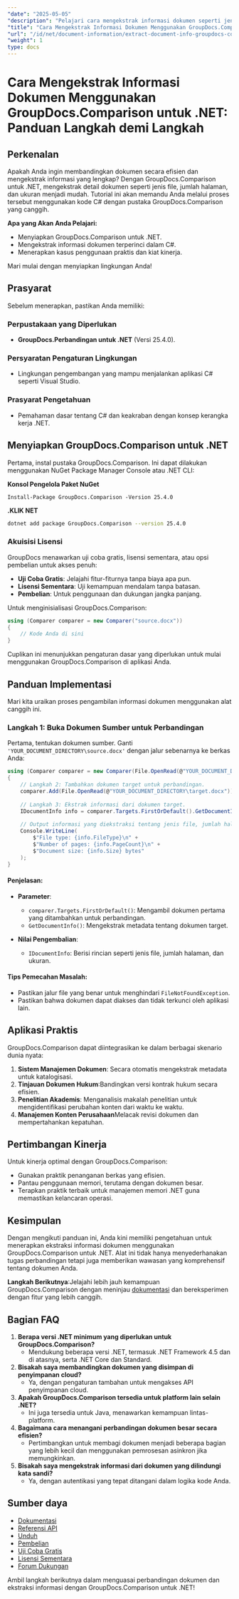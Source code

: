 ```yaml
---
"date": "2025-05-05"
"description": "Pelajari cara mengekstrak informasi dokumen seperti jenis file, jumlah halaman, dan ukuran menggunakan GroupDocs.Comparison untuk .NET dengan tutorial C# terperinci ini."
"title": "Cara Mengekstrak Informasi Dokumen Menggunakan GroupDocs.Comparison untuk .NET&#58; Panduan Lengkap"
"url": "/id/net/document-information/extract-document-info-groupdocs-comparison-net/"
"weight": 1
type: docs
---
```

# Cara Mengekstrak Informasi Dokumen Menggunakan GroupDocs.Comparison untuk .NET: Panduan Langkah demi Langkah

## Perkenalan

Apakah Anda ingin membandingkan dokumen secara efisien dan mengekstrak informasi yang lengkap? Dengan GroupDocs.Comparison untuk .NET, mengekstrak detail dokumen seperti jenis file, jumlah halaman, dan ukuran menjadi mudah. Tutorial ini akan memandu Anda melalui proses tersebut menggunakan kode C# dengan pustaka GroupDocs.Comparison yang canggih.

**Apa yang Akan Anda Pelajari:**
- Menyiapkan GroupDocs.Comparison untuk .NET.
- Mengekstrak informasi dokumen terperinci dalam C#.
- Menerapkan kasus penggunaan praktis dan kiat kinerja.

Mari mulai dengan menyiapkan lingkungan Anda!

## Prasyarat

Sebelum menerapkan, pastikan Anda memiliki:

### Perpustakaan yang Diperlukan
- **GroupDocs.Perbandingan untuk .NET** (Versi 25.4.0).

### Persyaratan Pengaturan Lingkungan
- Lingkungan pengembangan yang mampu menjalankan aplikasi C# seperti Visual Studio.

### Prasyarat Pengetahuan
- Pemahaman dasar tentang C# dan keakraban dengan konsep kerangka kerja .NET.

## Menyiapkan GroupDocs.Comparison untuk .NET

Pertama, instal pustaka GroupDocs.Comparison. Ini dapat dilakukan menggunakan NuGet Package Manager Console atau .NET CLI:

**Konsol Pengelola Paket NuGet**
```plaintext
Install-Package GroupDocs.Comparison -Version 25.4.0
```

**\.KLIK NET**
```bash
dotnet add package GroupDocs.Comparison --version 25.4.0
```

### Akuisisi Lisensi
GroupDocs menawarkan uji coba gratis, lisensi sementara, atau opsi pembelian untuk akses penuh:
- **Uji Coba Gratis**: Jelajahi fitur-fiturnya tanpa biaya apa pun.
- **Lisensi Sementara**: Uji kemampuan mendalam tanpa batasan.
- **Pembelian**: Untuk penggunaan dan dukungan jangka panjang.

Untuk menginisialisasi GroupDocs.Comparison:
```csharp
using (Comparer comparer = new Comparer("source.docx"))
{
    // Kode Anda di sini
}
```
Cuplikan ini menunjukkan pengaturan dasar yang diperlukan untuk mulai menggunakan GroupDocs.Comparison di aplikasi Anda.

## Panduan Implementasi

Mari kita uraikan proses pengambilan informasi dokumen menggunakan alat canggih ini.

### Langkah 1: Buka Dokumen Sumber untuk Perbandingan

Pertama, tentukan dokumen sumber. Ganti `'YOUR_DOCUMENT_DIRECTORY\source.docx'` dengan jalur sebenarnya ke berkas Anda:
```csharp
using (Comparer comparer = new Comparer(File.OpenRead(@"YOUR_DOCUMENT_DIRECTORY\source.docx")))
{
    // Langkah 2: Tambahkan dokumen target untuk perbandingan.
    comparer.Add(File.OpenRead(@"YOUR_DOCUMENT_DIRECTORY\target.docx"));
    
    // Langkah 3: Ekstrak informasi dari dokumen target.
    IDocumentInfo info = comparer.Targets.FirstOrDefault().GetDocumentInfo();
    
    // Output informasi yang diekstraksi tentang jenis file, jumlah halaman, dan ukuran dalam byte
    Console.WriteLine(
        $"File type: {info.FileType}\n" +
        $"Number of pages: {info.PageCount}\n" +
        $"Document size: {info.Size} bytes"
    );
}
```
#### Penjelasan:
- **Parameter**:
  - `comparer.Targets.FirstOrDefault()`: Mengambil dokumen pertama yang ditambahkan untuk perbandingan.
  - `GetDocumentInfo()`: Mengekstrak metadata tentang dokumen target.

- **Nilai Pengembalian**: 
  - `IDocumentInfo`: Berisi rincian seperti jenis file, jumlah halaman, dan ukuran.

#### Tips Pemecahan Masalah:
- Pastikan jalur file yang benar untuk menghindari `FileNotFoundException`.
- Pastikan bahwa dokumen dapat diakses dan tidak terkunci oleh aplikasi lain.

## Aplikasi Praktis

GroupDocs.Comparison dapat diintegrasikan ke dalam berbagai skenario dunia nyata:
1. **Sistem Manajemen Dokumen**: Secara otomatis mengekstrak metadata untuk katalogisasi.
2. **Tinjauan Dokumen Hukum**:Bandingkan versi kontrak hukum secara efisien.
3. **Penelitian Akademis**: Menganalisis makalah penelitian untuk mengidentifikasi perubahan konten dari waktu ke waktu.
4. **Manajemen Konten Perusahaan**Melacak revisi dokumen dan mempertahankan kepatuhan.

## Pertimbangan Kinerja

Untuk kinerja optimal dengan GroupDocs.Comparison:
- Gunakan praktik penanganan berkas yang efisien.
- Pantau penggunaan memori, terutama dengan dokumen besar.
- Terapkan praktik terbaik untuk manajemen memori .NET guna memastikan kelancaran operasi.

## Kesimpulan

Dengan mengikuti panduan ini, Anda kini memiliki pengetahuan untuk menerapkan ekstraksi informasi dokumen menggunakan GroupDocs.Comparison untuk .NET. Alat ini tidak hanya menyederhanakan tugas perbandingan tetapi juga memberikan wawasan yang komprehensif tentang dokumen Anda.

**Langkah Berikutnya**:Jelajahi lebih jauh kemampuan GroupDocs.Comparison dengan meninjau [dokumentasi](https://docs.groupdocs.com/comparison/net/) dan bereksperimen dengan fitur yang lebih canggih.

## Bagian FAQ

1. **Berapa versi .NET minimum yang diperlukan untuk GroupDocs.Comparison?**
   - Mendukung beberapa versi .NET, termasuk .NET Framework 4.5 dan di atasnya, serta .NET Core dan Standard.
2. **Bisakah saya membandingkan dokumen yang disimpan di penyimpanan cloud?**
   - Ya, dengan pengaturan tambahan untuk mengakses API penyimpanan cloud.
3. **Apakah GroupDocs.Comparison tersedia untuk platform lain selain .NET?**
   - Ini juga tersedia untuk Java, menawarkan kemampuan lintas-platform.
4. **Bagaimana cara menangani perbandingan dokumen besar secara efisien?**
   - Pertimbangkan untuk membagi dokumen menjadi beberapa bagian yang lebih kecil dan menggunakan pemrosesan asinkron jika memungkinkan.
5. **Bisakah saya mengekstrak informasi dari dokumen yang dilindungi kata sandi?**
   - Ya, dengan autentikasi yang tepat ditangani dalam logika kode Anda.

## Sumber daya

- [Dokumentasi](https://docs.groupdocs.com/comparison/net/)
- [Referensi API](https://reference.groupdocs.com/comparison/net/)
- [Unduh](https://releases.groupdocs.com/comparison/net/)
- [Pembelian](https://purchase.groupdocs.com/buy)
- [Uji Coba Gratis](https://releases.groupdocs.com/comparison/net/)
- [Lisensi Sementara](https://purchase.groupdocs.com/temporary-license/)
- [Forum Dukungan](https://forum.groupdocs.com/c/comparison/)

Ambil langkah berikutnya dalam menguasai perbandingan dokumen dan ekstraksi informasi dengan GroupDocs.Comparison untuk .NET!